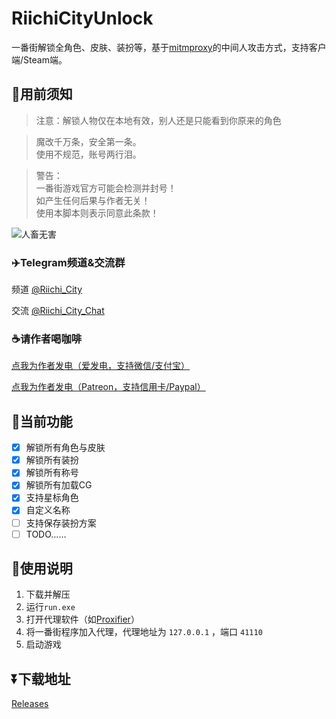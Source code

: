 # RiichiCityUnlock
一番街解锁全角色、皮肤、装扮等，基于[mitmproxy](https://github.com/mitmproxy/mitmproxy)的中间人攻击方式，支持客户端/Steam端。

## 📢用前须知
> 注意：解锁人物仅在本地有效，别人还是只能看到你原来的角色  
  
> 魔改千万条，安全第一条。<br />使用不规范，账号两行泪。
  
> 警告：<br />一番街游戏官方可能会检测并封号！<br />如产生任何后果与作者无关！<br />使用本脚本则表示同意此条款！

![人畜无害](https://hbimg.huaban.com/fbf520dd2ff8b5c1ca40b6bab6279ceeb498533a86c07-80kWzq_fw658)  

### ✈️Telegram频道&交流群
频道 [@Riichi_City](https://t.me/Riichi_City)

交流 [@Riichi_City_Chat](https://t.me/Riichi_City_Chat)

### ☕请作者喝咖啡
[点我为作者发电（爱发电，支持微信/支付宝）](https://afdian.com/a/Avenshy)

[点我为作者发电（Patreon，支持信用卡/Paypal）](https://patreon.com/Avenshy)

## 🥰当前功能
- [x] 解锁所有角色与皮肤
- [x] 解锁所有装扮
- [x] 解锁所有称号
- [x] 解锁所有加载CG
- [x] 支持星标角色
- [x] 自定义名称
- [ ] 支持保存装扮方案
- [ ] TODO……

## 🧐使用说明
1. 下载并解压
2. 运行`run.exe`
3. 打开代理软件（如[Proxifier](https://www.proxifier.com/)）
4. 将一番街程序加入代理，代理地址为 `127.0.0.1` ，端口 `41110`
5. 启动游戏
   
## ⏬下载地址
[Releases](https://github.com/Avenshy/RiichiCityUnlock/releases/latest) 
